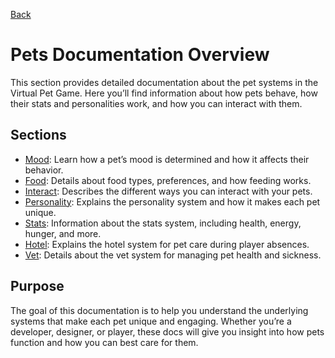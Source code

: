 [Back](../../README.md)

# Pets Documentation Overview

This section provides detailed documentation about the pet systems in the Virtual Pet Game. Here you’ll find information about how pets behave, how their stats and personalities work, and how you can interact with them.

## Sections

- [Mood](Mood.md): Learn how a pet’s mood is determined and how it affects their behavior.
- [Food](Food.md): Details about food types, preferences, and how feeding works.
- [Interact](Interact.md): Describes the different ways you can interact with your pets.
- [Personality](Personality.md): Explains the personality system and how it makes each pet unique.
- [Stats](Stats.md): Information about the stats system, including health, energy, hunger, and more.
- [Hotel](Hotel.md): Explains the hotel system for pet care during player absences.
- [Vet](Vet.md): Details about the vet system for managing pet health and sickness.

## Purpose

The goal of this documentation is to help you understand the underlying systems that make each pet unique and engaging. Whether you’re a developer, designer, or player, these docs will give you insight into how pets function and how you can best care for them.
